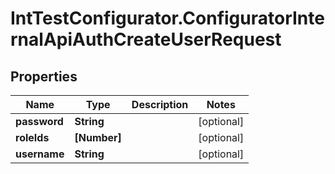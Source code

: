 # IntTestConfigurator.ConfiguratorInternalApiAuthCreateUserRequest

## Properties

Name | Type | Description | Notes
------------ | ------------- | ------------- | -------------
**password** | **String** |  | [optional] 
**roleIds** | **[Number]** |  | [optional] 
**username** | **String** |  | [optional] 


